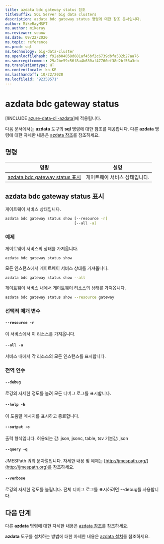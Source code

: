 ```yaml
---
title: azdata bdc gateway status 참조
titleSuffix: SQL Server big data clusters
description: azdata bdc gateway status 명령에 대한 참조 문서입니다.
author: MikeRayMSFT
ms.author: mikeray
ms.reviewer: seanw
ms.date: 09/22/2020
ms.topic: reference
ms.prod: sql
ms.technology: big-data-cluster
ms.openlocfilehash: f92ab04058d681af45bf2c6739dbfa582b27aa76
ms.sourcegitcommit: 29a2be59c56f8a4b630af47760ef38d2bf56a3eb
ms.translationtype: HT
ms.contentlocale: ko-KR
ms.lasthandoff: 10/22/2020
ms.locfileid: "92358571"
---
```

# <a name="azdata-bdc-gateway-status"></a>azdata bdc gateway status

[!INCLUDE [azure-data-cli-azdata](../../includes/azure-data-cli-azdata.md)]에 적용됩니다.

다음 문서에서는 **azdata** 도구의 **sql** 명령에 대한 참조를 제공합니다. 다른 **azdata** 명령에 대한 자세한 내용은 [azdata 참조](reference-azdata.md)를 참조하세요.

## <a name="commands"></a>명령

|명령|설명|
| --- | --- |
[azdata bdc gateway status 표시](#azdata-bdc-gateway-status-show) | 게이트웨이 서비스 상태입니다.
## <a name="azdata-bdc-gateway-status-show"></a>azdata bdc gateway status 표시
게이트웨이 서비스 상태입니다.
```bash
azdata bdc gateway status show [--resource -r] 
                               [--all -a]
```
### <a name="examples"></a>예제
게이트웨이 서비스의 상태를 가져옵니다.
```bash
azdata bdc gateway status show
```
모든 인스턴스에서 게이트웨이 서비스 상태를 가져옵니다.
```bash
azdata bdc gateway status show --all
```
게이트웨이 서비스 내에서 게이트웨이 리소스의 상태를 가져옵니다.
```bash
azdata bdc gateway status show --resource gateway
```
### <a name="optional-parameters"></a>선택적 매개 변수
#### `--resource -r`
이 서비스에서 이 리소스를 가져옵니다.
#### `--all -a`
서비스 내에서 각 리소스의 모든 인스턴스를 표시합니다.
### <a name="global-arguments"></a>전역 인수
#### `--debug`
로깅의 자세한 정도를 늘려 모든 디버그 로그를 표시합니다.
#### `--help -h`
이 도움말 메시지를 표시하고 종료합니다.
#### `--output -o`
출력 형식입니다.  허용되는 값: json, jsonc, table, tsv  기본값: json
#### `--query -q`
JMESPath 쿼리 문자열입니다. 자세한 내용 및 예제는 [http://jmespath.org/](http://jmespath.org)를 참조하세요.
#### `--verbose`
로깅의 자세한 정도를 늘립니다. 전체 디버그 로그를 표시하려면 --debug를 사용합니다.

## <a name="next-steps"></a>다음 단계

다른 **azdata** 명령에 대한 자세한 내용은 [azdata 참조](reference-azdata.md)를 참조하세요. 

**azdata** 도구를 설치하는 방법에 대한 자세한 내용은 [azdata 설치](..\install\deploy-install-azdata.md)를 참조하세요.

